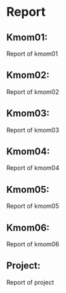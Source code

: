 Report
====================================

Kmom01:
------------------------------------

Report of kmom01

Kmom02:
------------------------------------

Report of kmom02

Kmom03:
------------------------------------

Report of kmom03

Kmom04:
------------------------------------

Report of kmom04

Kmom05:
------------------------------------

Report of kmom05

Kmom06:
------------------------------------

Report of kmom06

Project:
------------------------------------

Report of project
